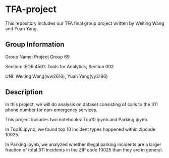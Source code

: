 # TFA-project
This repository includes our TFA final group project written by Weiting Wang and Yuan Yang.

## Group Information
Group Name: Project Group 69

Section: IEOR 4501: Tools for Analytics, Section 002

UNI: Weiting Wang(ww2616), Yuan Yang(yy3186)

## Description
In this project, we will do analysis on dataset consisting of calls to the 311 phone number for non-emergency services.

This project includes two notebooks: Top10.ipynb and Parking.ipynb.

In Top10.ipynb, we found top 10 incident types happened within zipcode 10025.

In Parking.ipynb, we analyzed whether illegal parking incidents are a larger fraction of total 311 incidents in the ZIP code 10025 than they are in general.